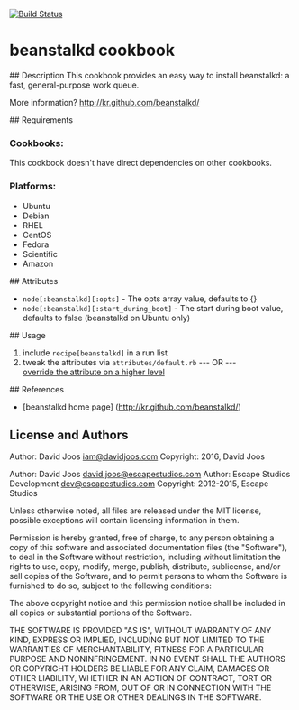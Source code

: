 [![Build Status](https://secure.travis-ci.org/djoos-cookbooks/beanstalkd.png)](http://travis-ci.org/djoos-cookbooks/beanstalkd)

# beanstalkd cookbook

## Description
This cookbook provides an easy way to install beanstalkd: a fast, general-purpose work queue.

More information?
http://kr.github.com/beanstalkd/

## Requirements

### Cookbooks:

This cookbook doesn't have direct dependencies on other cookbooks.

### Platforms:

* Ubuntu
* Debian
* RHEL
* CentOS
* Fedora
* Scientific
* Amazon

## Attributes

* `node[:beanstalkd][:opts]` - The opts array value, defaults to {}
* `node[:beanstalkd][:start_during_boot]` - The start during boot value, defaults to false (beanstalkd on Ubuntu only)

## Usage

1. include `recipe[beanstalkd]` in a run list
2. tweak the attributes via `attributes/default.rb`
--- OR ---  
[override the attribute on a higher level](http://wiki.opscode.com/display/chef/Attributes#Attributes-AttributesPrecedence)

## References

* [beanstalkd home page] (http://kr.github.com/beanstalkd/)

## License and Authors

Author: David Joos <iam@davidjoos.com>
Copyright: 2016, David Joos

Author: David Joos <david.joos@escapestudios.com>
Author: Escape Studios Development <dev@escapestudios.com>
Copyright: 2012-2015, Escape Studios

Unless otherwise noted, all files are released under the MIT license,
possible exceptions will contain licensing information in them.

Permission is hereby granted, free of charge, to any person obtaining a copy
of this software and associated documentation files (the "Software"), to deal
in the Software without restriction, including without limitation the rights
to use, copy, modify, merge, publish, distribute, sublicense, and/or sell
copies of the Software, and to permit persons to whom the Software is
furnished to do so, subject to the following conditions:

The above copyright notice and this permission notice shall be included in
all copies or substantial portions of the Software.

THE SOFTWARE IS PROVIDED "AS IS", WITHOUT WARRANTY OF ANY KIND, EXPRESS OR
IMPLIED, INCLUDING BUT NOT LIMITED TO THE WARRANTIES OF MERCHANTABILITY,
FITNESS FOR A PARTICULAR PURPOSE AND NONINFRINGEMENT. IN NO EVENT SHALL THE
AUTHORS OR COPYRIGHT HOLDERS BE LIABLE FOR ANY CLAIM, DAMAGES OR OTHER
LIABILITY, WHETHER IN AN ACTION OF CONTRACT, TORT OR OTHERWISE, ARISING FROM,
OUT OF OR IN CONNECTION WITH THE SOFTWARE OR THE USE OR OTHER DEALINGS IN
THE SOFTWARE.
